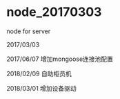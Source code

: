 # node_20170303

node for server

2017/03/03

2017/06/07 增加mongoose连接池配置

2018/02/09 自助柜员机

2018/03/01 增加设备驱动
